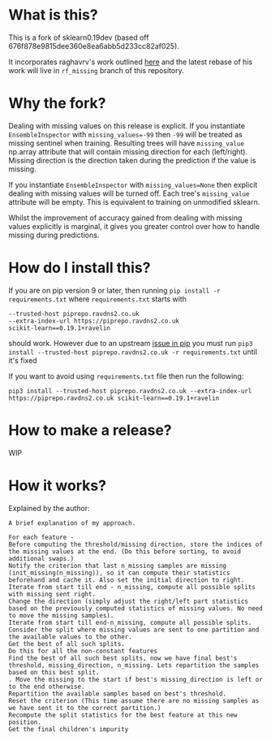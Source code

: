 # What is this?

This is a fork of sklearn0.19dev (based off 676f878e9815dee360e8ea6abb5d233cc82af025).

It incorporates raghavrv's work outlined [here](https://github.com/scikit-learn/scikit-learn/pull/5974)
and the latest rebase of his work will live in `rf_missing` branch of this repository.

# Why the fork?

Dealing with missing values on this release is explicit. If you instantiate
`EnsembleInspector` with `missing_values=-99` then `-99` will be treated as
missing sentinel when training. Resulting trees will have `missing_value`
np.array attribute that will contain missing direction for each (left/right).
Missing direction is the direction taken during the prediction if the value is
missing.

If you instantiate `EnsembleInspector` with `missing_values=None` then explicit
dealing with missing values will be turned off. Each tree's `missing_value`
attribute will be empty. This is equivalent to training on unmodified sklearn.

Whilst the improvement of accuracy gained from dealing with missing values
explicitly is marginal, it gives you greater control over how to handle missing
during predictions.

# How do I install this?

If you are on pip version 9 or later, then running `pip install -r requirements.txt`
where `requirements.txt` starts with

```
--trusted-host piprepo.ravdns2.co.uk
--extra-index-url https://piprepo.ravdns2.co.uk
scikit-learn==0.19.1+ravelin
```

should work. However due to an upstream [issue in pip](https://github.com/pypa/pip/issues/3799) you must run
`pip3 install --trusted-host piprepo.ravdns2.co.uk -r requirements.txt` until it's fixed

If you want to avoid using `requirements.txt` file then run the following:

`pip3 install --trusted-host piprepo.ravdns2.co.uk --extra-index-url https://piprepo.ravdns2.co.uk scikit-learn==0.19.1+ravelin`

# How to make a release?

WIP

# How it works?

Explained by the author:

```
A brief explanation of my approach.

For each feature -
Before computing the threshold/missing direction, store the indices of the missing values at the end. (Do this before sorting, to avoid additional swaps.)
Notify the criterion that last n_missing samples are missing (init_missing(n_missing)), so it can compute their statistics beforehand and cache it. Also set the initial direction to right.
Iterate from start till end - n_missing, compute all possible splits with missing sent right.
Change the direction (simply adjust the right/left part statistics based on the previously computed statistics of missing values. No need to move the missing samples).
Iterate from start till end-n_missing, compute all possible splits.
Consider the split where missing values are sent to one partition and the available values to the other.
Get the best of all such splits.
Do this for all the non-constant features
Find the best of all such best splits, now we have final best's threshold, missing_direction, n_missing. Lets repartition the samples based on this best split.
. Move the missing to the start if best's missing_direction is left or to the end otherwise.
Repartition the available samples based on best's threshold.
Reset the criterion (This time assume there are no missing samples as we have sent it to the correct partition.)
Recompute the split statistics for the best feature at this new position.
Get the final children's impurity
```
